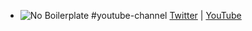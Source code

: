 - ![No Boilerplate](https://yt3.googleusercontent.com/dS7sENcwjauCX8kHLZIPk1ZXmuHMbeYAhl_AGui_tUhtzpj4ekONHush3Cdgpe62icTj49nbdS8=s176-c-k-c0x00ffffff-no-rj)
  #youtube-channel
  [Twitter](https://twitter.com/noboilerplate) | [YouTube](https://www.youtube.com/@NoBoilerplate)